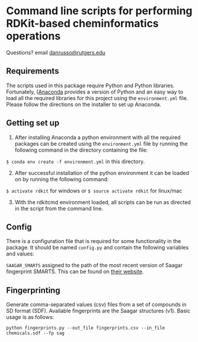 # Command line scripts for performing RDKit-based cheminformatics operations

Questions? email danrusso@rutgers.edu

## Requirements

The scripts used in this package require Python and Python libraries. Fortunately, ([Anaconda](https://www.anaconda.com/download/)
provides a version of Python and an easy way to load all the required libraries for this project  using the `environment.yml` file.
Please follow the directions on the installer to set up Anaconda.

## Getting set up

1. After installing Anaconda a python environment with all the required packages can be created using the `environment.yml`
file by running the following command in the directory containing the file:

`$ conda env create -f environment.yml` in this directory.

2) After successful installation of the python environment it can be loaded on by running the following command:

`$ activate rdkit` for windows or `$ source activate rdkit` for linux/mac

3) With the rdkitcmd environment loaded, all scripts can be run as directed in the script from the command line.

## Config

There is a configuration file that is required for some functionality in the package. 
It should be named `config.py` and contain the following variables and values:

`SAAGAR_SMARTS` assigned to the path of the most recent version of Saagar fingerprint SMARTS.  This can
 be found on [their website](https://www.sciome.com/saagar/).
 
 ## Fingerprinting
 
 Generate comma-separated values (csv) files from a set of compounds in SD format (SDF).  Available fingerprints 
 are the Saagar structures (v1).  Basic usage is as follows:
 
 ```
python fingerprints.py --out_file fingerprints.csv --in_file chemicals.sdf --fp sag
```

